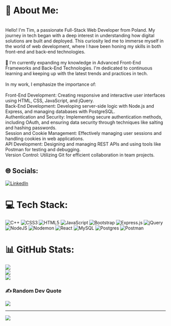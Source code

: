 # 💫 About Me:
<br>Hello! I'm Tim, a passionate Full-Stack Web Developer from Poland. My journey in tech began with a deep interest in understanding how digital solutions are built and deployed. This curiosity led me to immerse myself in the world of web development, where I have been honing my skills in both front-end and back-end technologies.<br><br>🌱 I'm currently expanding my knowledge in Advanced Front-End Frameworks and Back-End Technologies. I'm dedicated to continuous learning and keeping up with the latest trends and practices in tech.<br><br>In my work, I emphasize the importance of:<br><br>Front-End Development: Creating responsive and interactive user interfaces using HTML, CSS, JavaScript, and jQuery.<br>Back-End Development: Developing server-side logic with Node.js and Express, and managing databases with PostgreSQL.<br>Authentication and Security: Implementing secure authentication methods, including OAuth, and ensuring data security through techniques like salting and hashing passwords.<br>Session and Cookie Management: Effectively managing user sessions and handling cookies in web applications.<br>API Development: Designing and managing REST APIs and using tools like Postman for testing and debugging.<br>Version Control: Utilizing Git for efficient collaboration in team projects.


## 🌐 Socials:
[![LinkedIn](https://img.shields.io/badge/LinkedIn-%230077B5.svg?logo=linkedin&logoColor=white)](https://linkedin.com/in/tim-al-b29a102ab) 

# 💻 Tech Stack:
![C++](https://img.shields.io/badge/c++-%2300599C.svg?style=flat&logo=c%2B%2B&logoColor=white) ![CSS3](https://img.shields.io/badge/css3-%231572B6.svg?style=flat&logo=css3&logoColor=white) ![HTML5](https://img.shields.io/badge/html5-%23E34F26.svg?style=flat&logo=html5&logoColor=white) ![JavaScript](https://img.shields.io/badge/javascript-%23323330.svg?style=flat&logo=javascript&logoColor=%23F7DF1E) ![Bootstrap](https://img.shields.io/badge/bootstrap-%238511FA.svg?style=flat&logo=bootstrap&logoColor=white) ![Express.js](https://img.shields.io/badge/express.js-%23404d59.svg?style=flat&logo=express&logoColor=%2361DAFB) ![jQuery](https://img.shields.io/badge/jquery-%230769AD.svg?style=flat&logo=jquery&logoColor=white) ![NodeJS](https://img.shields.io/badge/node.js-6DA55F?style=flat&logo=node.js&logoColor=white) ![Nodemon](https://img.shields.io/badge/NODEMON-%23323330.svg?style=flat&logo=nodemon&logoColor=%BBDEAD) ![React](https://img.shields.io/badge/react-%2320232a.svg?style=flat&logo=react&logoColor=%2361DAFB) ![MySQL](https://img.shields.io/badge/mysql-%2300000f.svg?style=flat&logo=mysql&logoColor=white) ![Postgres](https://img.shields.io/badge/postgres-%23316192.svg?style=flat&logo=postgresql&logoColor=white) ![Postman](https://img.shields.io/badge/Postman-FF6C37?style=flat&logo=postman&logoColor=white)
# 📊 GitHub Stats:
![](https://github-readme-stats.vercel.app/api?username=TX-X-XT&theme=blueberry&hide_border=false&include_all_commits=false&count_private=false)<br/>
![](https://github-readme-streak-stats.herokuapp.com/?user=TX-X-XT&theme=blueberry&hide_border=false)<br/>
![](https://github-readme-stats.vercel.app/api/top-langs/?username=TX-X-XT&theme=blueberry&hide_border=false&include_all_commits=false&count_private=false&layout=compact)

### ✍️ Random Dev Quote
![](https://quotes-github-readme.vercel.app/api?type=horizontal&theme=tokyonight)

---
[![](https://visitcount.itsvg.in/api?id=TX-X-XT&icon=2&color=0)](https://visitcount.itsvg.in)

